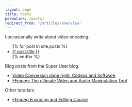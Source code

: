 ```yaml
---
layout: page
title: Posts
permalink: /posts/
redirect_from: "/articles-overview"
---
```


I occasionally write about video encoding:

<ul>
  {% for post in site.posts %}
    <li>
      <a href="{{ post.url }}">{{ post.title }}</a>
    </li>
  {% endfor %}
</ul>

Blog posts from the Super User blog:

* [Video Conversion done right: Codecs and Software](http://blog.superuser.com/2011/11/07/video-conversion-done-right-codecs-and-software/)
* [FFmpeg: The ultimate Video and Audio Manipulation Tool](http://blog.superuser.com/2012/02/24/ffmpeg-the-ultimate-video-and-audio-manipulation-tool/)

Other tutorials:

* [FFmpeg Encoding and Editing Course](/ffmpeg-encoding-course)